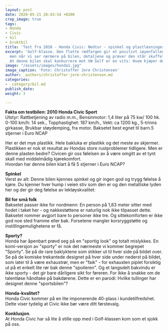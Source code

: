 ```yaml
---
layout: post
date: 2020-05-21 20:43:54 +0200
crop_image: true
tags:
- Honda
- Civic
- bil
- bruktbil
title: 'Test fra 2010 - Honda Civic: Nedtur - spinkel og plastløsninger'
excerpt: 'Golf-klasse. Den flotte rødfargen gir et positivt iøyenfallende førsteinntrykk,
  men når vi ser nærmere på bilen, detaljene og prøver den står skuffelsene i kø.
  At denne bilen skal konkurrere mot VW Golf er en vits: Hvem kjøper dette røklet?'
image: "/assets/images/honda1.jpg"
image_caption: 'Foto: Christoffer Jore Christensen'
author: _authors/christoffer-jore-christensen.md
categories:
- _category/bil.md
publish_date: 
weight: 3

---
```

**Fakta om testbilen: 2010 Honda Civic Sport**  
Utstyr: Rattbetjening av radio m.m., Bensinmotor: 1,4 liter på 75 kw/ 100 hk.  
0-100 km/h: 14 sek., Topphastighet: 187 km/h., Vekt: ca 1200 kg., 5-trinns girkasse, Brukbar støydemping, fra motor. Baksetet best egnet til barn.5 stjerner i Euro NCAP

Her er det mye plastikk. Hele bakluka er plastikk og det meste av skjermer. Plastikken er nok et resultat av Hondas store rustproblemer tidligere. Men er denne plasten bedre? Civicen gir oss følelsen av å være omgitt av et tynt skall med middelmådig kjørekomfort.  
Hvordan har denne bilen klart å få 5 stjerner i Euro NCAP?

**Spinkel**  
Verst av alt: Denne bilen kjennes spinkel og gir ingen god og trygg følelse å kjøre. Du kjenner hver hump i veien stiv som den er og den metalliske lyden her og der gir deg følelse av lektøyskvalitet:

**Bil for små folk**  
Baksetet passer ikke for nordmenn: En person på 1,83 meter sitter med hodet i taket her - og nakkestøttene er naturlig nok ikke tilpasset dette. Baksetet rommer avgjort bare to personer ikke tre. Og sittekomforten er ikke god noe sted framme eller bak. Forsetene mangler korsryggstøtte og instillingemulighetene er få.

**Sporty?**  
Honda har åpenbart prøvd seg på en "sportig look" og totalt mislykkes. En komi-versjon av "sporty" er nok det nærmeste vi kommer begrepet "Sporty". Se på de rare baklyktene som stikker ut til hver side på bildet over. Se på de komiske trekantede designet på hver side under nederst på bildet, som later til å være exhaustrør, men er "faik" - for exhausten piplet forsiktig ut på et enkelt lite rør bak denne "spoileren". Og et langsdelt bakvindu er ikke sporty - det gir bare dårligere sikt for føreren. For ikke å snakke om de talentløse håndtake på bakdørene. Dette er en parodi: Hvilke tullinger har designet denne "sportsbilen"?

**Honda-kvalitet?**  
Honda Civic kommer på en lite imponerende 40-plass i kundetilfredshet. Dette viser tydelig at Civic ikke bør være ditt førstevalg. 

**Konklusjon**.  
 At Honda Civic har så lite å stille opp med i Golf-klassen kom som et sjokk på oss.